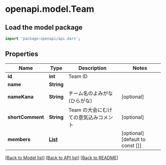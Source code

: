 # openapi.model.Team

## Load the model package
```dart
import 'package:openapi/api.dart';
```

## Properties
Name | Type | Description | Notes
------------ | ------------- | ------------- | -------------
**id** | **int** | Team ID | 
**name** | **String** |  | 
**nameKana** | **String** | チーム名のよみがな(ひらがな) | [optional] 
**shortComment** | **String** | Team の大会にむけての意気込みコメント | [optional] 
**members** | [**List<Member>**](Member.md) |  | [optional] [default to const []]

[[Back to Model list]](../README.md#documentation-for-models) [[Back to API list]](../README.md#documentation-for-api-endpoints) [[Back to README]](../README.md)


